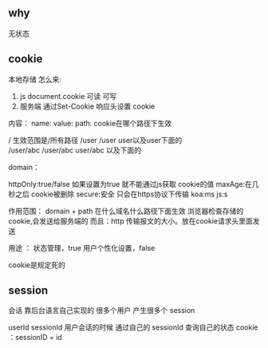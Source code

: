 ## why 

无状态 

## cookie
本地存储 
怎么来:
1. js document.cookie 可读 可写
2. 服务端 通过Set-Cookie 响应头设置 cookie 

内容：
name:
value:
path: cookie在哪个路径下生效 

/            生效范围是/所有路径
/user         /user user以及user下面的    
/user/abc     /user/abc user/abc 以及下面的

domain：

httpOnly:true/false 如果设置为true 就不能通过js获取 cookie的值
maxAge:在几秒之后 cookie被删除
secure:安全 只会在https协议下传输
koa:ms js:s

作用范围：
domain + path 
在什么域名什么路径下面生效
浏览器检查存储的 cookie,会发送给服务端的 
而且：http 传输报文的大小。放在cookie请求头里面发送


用途 ：
状态管理，true
用户个性化设置，false

cookie是规定死的

## session 
会话
靠后台语言自己实现的
很多个用户 产生很多个 session 

userId
sessionId 用户会话的时候 通过自己的 sessionId 查询自己的状态 
cookie ：sessionID = id 